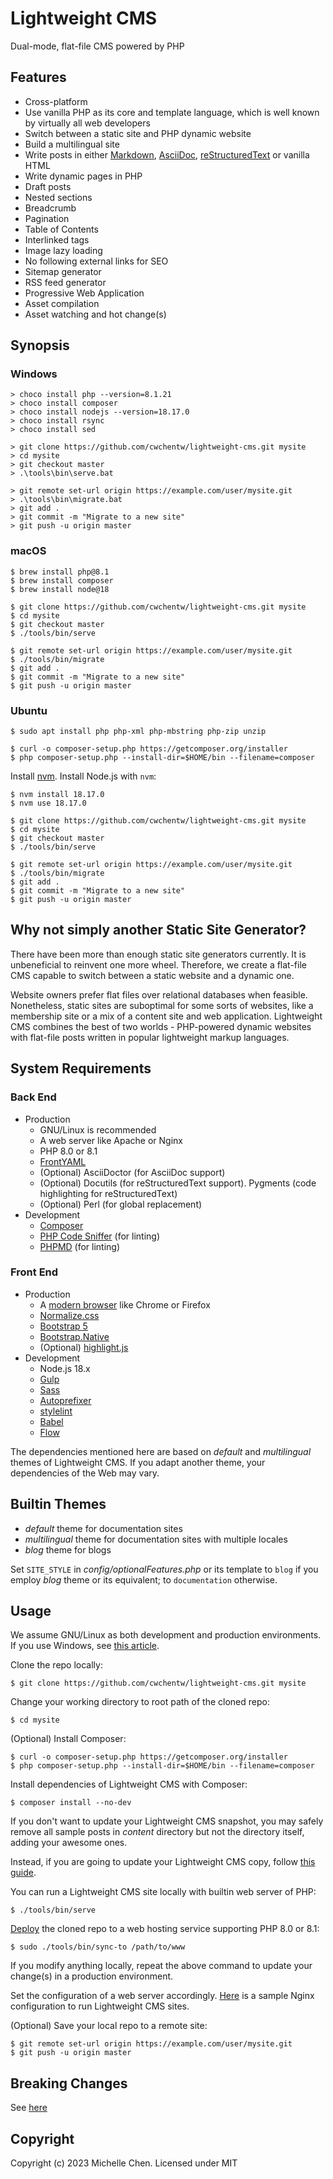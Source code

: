 # Lightweight CMS

Dual-mode, flat-file CMS powered by PHP

## Features

* Cross-platform
* Use vanilla PHP as its core and template language, which is well known by virtually all web developers
* Switch between a static site and PHP dynamic website
* Build a multilingual site
* Write posts in either [Markdown](https://github.github.com/gfm/), [AsciiDoc](https://asciidoc.org/), [reStructuredText](https://docutils.sourceforge.io/rst.html) or vanilla HTML
* Write dynamic pages in PHP
* Draft posts
* Nested sections
* Breadcrumb
* Pagination
* Table of Contents
* Interlinked tags
* Image lazy loading
* No following external links for SEO
* Sitemap generator
* RSS feed generator
* Progressive Web Application
* Asset compilation
* Asset watching and hot change(s)

## Synopsis

### Windows

```shell
> choco install php --version=8.1.21
> choco install composer
> choco install nodejs --version=18.17.0
> choco install rsync
> choco install sed
```

```shell
> git clone https://github.com/cwchentw/lightweight-cms.git mysite
> cd mysite
> git checkout master
> .\tools\bin\serve.bat
```

```shell
> git remote set-url origin https://example.com/user/mysite.git
> .\tools\bin\migrate.bat
> git add .
> git commit -m "Migrate to a new site"
> git push -u origin master
```

### macOS

```shell
$ brew install php@8.1
$ brew install composer
$ brew install node@18
```

```shell
$ git clone https://github.com/cwchentw/lightweight-cms.git mysite
$ cd mysite
$ git checkout master
$ ./tools/bin/serve
```

```shell
$ git remote set-url origin https://example.com/user/mysite.git
$ ./tools/bin/migrate
$ git add .
$ git commit -m "Migrate to a new site"
$ git push -u origin master
```

### Ubuntu

```shell
$ sudo apt install php php-xml php-mbstring php-zip unzip
```

```shell
$ curl -o composer-setup.php https://getcomposer.org/installer
$ php composer-setup.php --install-dir=$HOME/bin --filename=composer
```

Install [nvm](https://github.com/nvm-sh/nvm). Install Node.js with `nvm`:

```shell
$ nvm install 18.17.0
$ nvm use 18.17.0
```

```shell
$ git clone https://github.com/cwchentw/lightweight-cms.git mysite
$ cd mysite
$ git checkout master
$ ./tools/bin/serve
```

```shell
$ git remote set-url origin https://example.com/user/mysite.git
$ ./tools/bin/migrate
$ git add .
$ git commit -m "Migrate to a new site"
$ git push -u origin master
```

## Why not simply another Static Site Generator?

There have been more than enough static site generators currently. It is unbeneficial to reinvent one more wheel. Therefore, we create a flat-file CMS capable to switch between a static website and a dynamic one.

Website owners prefer flat files over relational databases when feasible. Nonetheless, static sites are suboptimal for some sorts of websites, like a membership site or a mix of a content site and web application. Lightweight CMS combines the best of two worlds - PHP-powered dynamic websites with flat-file posts written in popular lightweight markup languages.

## System Requirements

### Back End

* Production
  * GNU/Linux is recommended
  * A web server like Apache or Nginx
  * PHP 8.0 or 8.1
  * [FrontYAML](https://github.com/mnapoli/FrontYAML)
  * (Optional) AsciiDoctor (for AsciiDoc support)
  * (Optional) Docutils (for reStructuredText support). Pygments (code highlighting for reStructuredText)
  * (Optional) Perl (for global replacement)
* Development
  * [Composer](https://getcomposer.org)
  * [PHP Code Sniffer](https://github.com/squizlabs/PHP_CodeSniffer) (for linting)
  * [PHPMD](https://phpmd.org) (for linting)

### Front End

* Production
  * A [modern browser](https://browsehappy.com) like Chrome or Firefox
  * [Normalize.css](https://necolas.github.io/normalize.css/)
  * [Bootstrap 5](https://getbootstrap.com)
  * [Bootstrap.Native](https://thednp.github.io/bootstrap.native/)
  * (Optional) [highlight.js](https://highlightjs.org)
* Development
  * Node.js 18.x
  * [Gulp](https://gulpjs.com/)
  * [Sass](https://sass-lang.com/)
  * [Autoprefixer](https://github.com/postcss/autoprefixer)
  * [stylelint](https://stylelint.io/)
  * [Babel](https://babeljs.io/)
  * [Flow](https://flow.org/en/)

The dependencies mentioned here are based on *default* and *multilingual* themes of Lightweight CMS. If you adapt another theme, your dependencies of the Web may vary.

## Builtin Themes

* *default* theme for documentation sites
* *multilingual* theme for documentation sites with multiple locales
* *blog* theme for blogs

Set `SITE_STYLE` in *config/optionalFeatures.php* or its template to `blog` if you employ *blog* theme or its equivalent; to `documentation` otherwise.

## Usage

We assume GNU/Linux as both development and production environments. If you use Windows, see [this article](https://lightweightcms.org/howto/run-lightweight-cms-on-windows/).

Clone the repo locally:

```shell
$ git clone https://github.com/cwchentw/lightweight-cms.git mysite
```

Change your working directory to root path of the cloned repo:

```shell
$ cd mysite
```

(Optional) Install Composer:

```shell
$ curl -o composer-setup.php https://getcomposer.org/installer
$ php composer-setup.php --install-dir=$HOME/bin --filename=composer
```

Install dependencies of Lightweight CMS with Composer:

```shell
$ composer install --no-dev
```

If you don't want to update your Lightweight CMS snapshot, you may safely remove all sample posts in *content* directory but not the directory itself, adding your awesome ones.

Instead, if you are going to update your Lightweight CMS copy, follow [this guide](https://lightweightcms.org/howto/upgrade-lightweight-cms/).

You can run a Lightweight CMS site locally with builtin web server of PHP:

```shell
$ ./tools/bin/serve
```

[Deploy](https://lightweightcms.org/deployment/) the cloned repo to a web hosting service supporting PHP 8.0 or 8.1:

```shell
$ sudo ./tools/bin/sync-to /path/to/www
```

If you modify anything locally, repeat the above command to update your change(s) in a production environment.

Set the configuration of a web server accordingly. [Here](/tools/etc/nginx.conf) is a sample Nginx configuration to run Lightweight CMS sites.

(Optional) Save your local repo to a remote site:

```
$ git remote set-url origin https://example.com/user/mysite.git
$ git push -u origin master
```

## Breaking Changes

See [here](/CHANGELOG.md)

## Copyright

Copyright (c) 2023 Michelle Chen. Licensed under MIT
